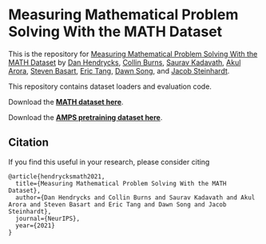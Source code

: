 # Measuring Mathematical Problem Solving With the MATH Dataset

This is the repository for [Measuring Mathematical Problem Solving With the MATH Dataset](https://arxiv.org/pdf/2103.03874) by
[Dan Hendrycks](https://danhendrycks.com/), [Collin Burns](http://collinpburns.com), [Saurav Kadavath](http://www.sauravkadavath.com), [Akul Arora](https://github.com/akulaarora), [Steven Basart](https://stevenbas.art), [Eric Tang](https://www.linkedin.com/in/eric-tang-185350145/), [Dawn Song](https://people.eecs.berkeley.edu/~dawnsong/), and [Jacob Steinhardt](https://www.stat.berkeley.edu/~jsteinhardt/).

This repository contains dataset loaders and evaluation code.

Download the [**MATH dataset here**](https://people.eecs.berkeley.edu/~hendrycks/MATH.tar).

Download the [**AMPS pretraining dataset here**](https://drive.google.com/file/d/1hQsua3TkpEmcJD_UWQx8dmNdEZPyxw23/view?usp=sharing).

## Citation

If you find this useful in your research, please consider citing

    @article{hendrycksmath2021,
      title={Measuring Mathematical Problem Solving With the MATH Dataset},
      author={Dan Hendrycks and Collin Burns and Saurav Kadavath and Akul Arora and Steven Basart and Eric Tang and Dawn Song and Jacob Steinhardt},
      journal={NeurIPS},
      year={2021}
    }
